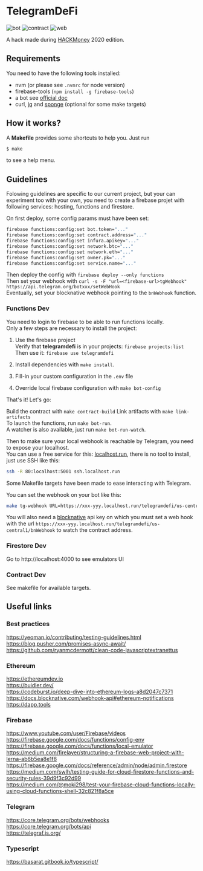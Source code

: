 # TelegramDeFi

![bot](https://github.com/FrenchyPeanut/TelegramDeFi/workflows/bot/badge.svg)
![contract](https://github.com/FrenchyPeanut/TelegramDeFi/workflows/contract/badge.svg)
![web](https://github.com/FrenchyPeanut/TelegramDeFi/workflows/web/badge.svg)

A hack made during [HACKMoney](https://hackathon.money) 2020 edition.

## Requirements

You need to have the following tools installed:

- nvm (or please see `.nvmrc` for node version)
- firebase-tools (`npm install -g firebase-tools`)
- a bot see [official doc](https://core.telegram.org/bots#creating-a-new-bot)
- curl, [jq](https://stedolan.github.io/jq/) and [sponge](https://joeyh.name/code/moreutils/) (optional for some make targets)

## How it works?

A **Makefile** provides some shortcuts to help you. Just run

```bash
$ make
```

to see a help menu.

## Guidelines

Folowing guidelines are specific to our current project, but your can experiment
too with your own, you need to create a firebase projet with following services:
hosting, functions and firestore.

On first deploy, some config params must have been set:

```bash
firebase functions:config:set bot.token="..."
firebase functions:config:set contract.address="..."
firebase functions:config:set infura.apikey="..."
firebase functions:config:set network.btc="..."
firebase functions:config:set network.eth="..."
firebase functions:config:set owner.pk="..."
firebase functions:config:set service.name="..."
```

Then deploy the config with `firebase deploy --only functions`  
Then set your webhook with `curl -s -F "url=<firebase-url>tgWebhook" https://api.telegram.org/botxxx/setWebHook`  
Eventually, set your blocknative webhook pointing to the `bnWebhook` function.

### Functions Dev

You need to login to firebase to be able to run functions locally.  
Only a few steps are necessary to install the project:

1. Use the firebase project  
   Verify that **telegramdefi** is in your projects: `firebase projects:list`  
   Then use it: `firebase use telegramdefi`

2. Install dependencies with `make install`.

3. Fill-in your custom configuration in the `.env` file

4. Override local firebase configuration with `make bot-config`

That's it! Let's go:

Build the contract with `make contract-build`
Link artifacts with `make link-artifacts`  
To launch the functions, run `make bot-run`.  
A watcher is also available, just run `make bot-run-watch`.

Then to make sure your local webhook is reachable by Telegram, you need to expose your
localhost.  
You can use a free service for this: [localhost.run](http://localhost.run/),
there is no tool to install, just use SSH like this:

```bash
ssh -R 80:localhost:5001 ssh.localhost.run
```

Some Makefile targets have been made to ease interacting with Telegram.

You can set the webhook on your bot like this:

```bash
make tg-webhook URL=https://xxx-yyy.localhost.run/telegramdefi/us-central1/tgWebhook
```

You will also need a [blocknative](https://www.blocknative.com/) api key on which you must set a web hook with the url `https://xxx-yyy.localhost.run/telegramdefi/us-central1/bnWebhook` to watch the contract address.

### Firestore Dev

Go to http://localhost:4000 to see emulators UI

### Contract Dev

See makefile for available targets.

## Useful links

### Best practices

https://yeoman.io/contributing/testing-guidelines.html  
https://blog.pusher.com/promises-async-await/  
https://github.com/ryanmcdermott/clean-code-javascriptextranettus

### Ethereum

https://ethereumdev.io  
https://buidler.dev/  
https://codeburst.io/deep-dive-into-ethereum-logs-a8d2047c7371  
https://docs.blocknative.com/webhook-api#ethereum-notifications  
https://dapp.tools

### Firebase

https://www.youtube.com/user/Firebase/videos  
https://firebase.google.com/docs/functions/config-env  
https://firebase.google.com/docs/functions/local-emulator  
https://medium.com/firelayer/structuring-a-firebase-web-project-with-lerna-ab6b5ea8e1f8  
https://firebase.google.com/docs/reference/admin/node/admin.firestore  
https://medium.com/swlh/testing-guide-for-cloud-firestore-functions-and-security-rules-39d9f3c92d99  
https://medium.com/@moki298/test-your-firebase-cloud-functions-locally-using-cloud-functions-shell-32c821f8a5ce

### Telegram

https://core.telegram.org/bots/webhooks  
https://core.telegram.org/bots/api  
https://telegraf.js.org/

### Typescript

https://basarat.gitbook.io/typescript/
